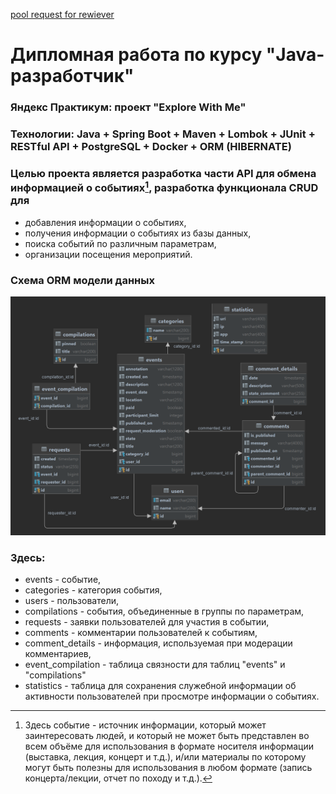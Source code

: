 [pool request for rewiever](https://github.com/AndrSlav13/java-explore-with-me/pull/9)
# Дипломная работа по курсу "Java-разработчик"
### Яндекс Практикум: проект "Explore With Me"
### Технологии: Java + Spring Boot + Maven + Lombok + JUnit + RESTful API + PostgreSQL + Docker +    ORM (HIBERNATE)
### Целью проекта является разработка части API для обмена информацией о событиях[^1], разработка функционала CRUD для 
- добавления информации о событиях, 
- получения информации о событиях из базы данных,
- поиска событий по различным параметрам,
- организации посещения мероприятий.
 [^1]: Здесь событие - источник информации, который может заинтересовать людей, и который не может быть представлен во всем объёме для использования в формате носителя информации (выставка, лекция, концерт и т.д.), и/или материалы по которому могут быть полезны для использования в любом формате (запись концерта/лекции, отчет по походу и т.д.).

### Схема ORM модели данных
![Схема ORM модели данных](/orm_schema.png)

### Здесь:
- events - событие,
- categories - категория события,
- users - пользователи,
- compilations - события, объединенные в группы по параметрам,
- requests - заявки пользователей для участия в событии,
- comments - комментарии пользователей к событиям,
- comment_details - информация, используемая при модерации комментариев,
- event_compilation - таблица связности для таблиц "events" и "compilations"
- statistics - таблица для сохранения служебной информации об активности пользователей при просмотре информации о событиях.
